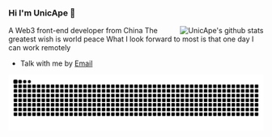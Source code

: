 ### Hi I'm UnicApe 👋

<img style="max-width: 450px" align="right" src="https://github-readme-stats.vercel.app/api?username=unicape&show_icons=true&icon_color=0366d6&bg_color=ffffff&hide_title=true&include_all_commits=true&count_private=true&hide_rank=true" alt="UnicApe's github stats"/>

A Web3 front-end developer from China
The greatest wish is world peace
What I look forward to most is that one day I can work remotely

- Talk with me by [Email](mailto:unicape.dev@gmail.com)

![](https://raw.githubusercontent.com/unicape/unicape/main/assets/github-contribution-grid-snake.svg)